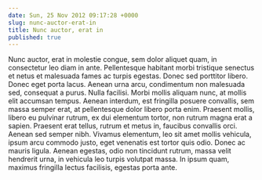 ```yaml
---
date: Sun, 25 Nov 2012 09:17:28 +0000
slug: nunc-auctor-erat-in
title: Nunc auctor, erat in
published: true
---
```

Nunc auctor, erat in molestie congue, sem dolor aliquet quam, in consectetur leo diam in ante. Pellentesque habitant morbi tristique senectus et netus et malesuada fames ac turpis egestas. Donec sed porttitor libero. Donec eget porta lacus. Aenean urna arcu, condimentum non malesuada sed, consequat a purus. Nulla facilisi. Morbi mollis aliquam nunc, at mollis elit accumsan tempus. Aenean interdum, est fringilla posuere convallis, sem massa semper erat, at pellentesque dolor libero porta enim. Praesent mollis, libero eu pulvinar rutrum, ex dui elementum tortor, non rutrum magna erat a sapien. Praesent erat tellus, rutrum et metus in, faucibus convallis orci. Aenean sed semper nibh. Vivamus elementum, leo sit amet mollis vehicula, ipsum arcu commodo justo, eget venenatis est tortor quis odio. Donec ac mauris ligula. Aenean egestas, odio non tincidunt rutrum, massa velit hendrerit urna, in vehicula leo turpis volutpat massa. In ipsum quam, maximus fringilla lectus facilisis, egestas porta ante.
